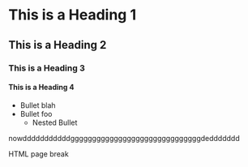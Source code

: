 

<div id="markdown-content" markdown="1" >

# This is a Heading 1

##  This is a Heading 2
                
### This is a Heading 3

#### This is a Heading 4
* Bullet blah
* Bullet foo
    * Nested Bullet


nowdddddddddddggggggggggggggggggggggggggggggdeddddddd

HTML page break
<div style="page-break-after: always"></div>

</div>

